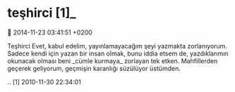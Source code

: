 teşhirci [1]_
=============

:date: 2014-11-23 03:41:51 +0200

Teşhirci Evet, kabul edelim, yayınlamayacağım şeyi yazmakta
zorlanıyorum. Sadece kendi için yazan bir insan olmak, bunu iddia etsem
de, yazdıklarımın okunacak olması beni \_cümle kurmaya\_ zorlayan tek
etken. Mahfillerden geçerek geliyorum, geçmişin karanlığı süzülüyor
üstümden.

.. [1]
   2010-11-30 22:34:01

